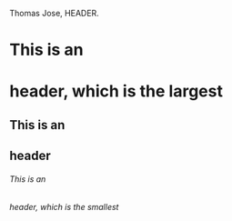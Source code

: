 Thomas Jose, HEADER.
# This is an <h1> header, which is the largest
## This is an <h2> header
###### This is an <h6> header, which is the smallest 
